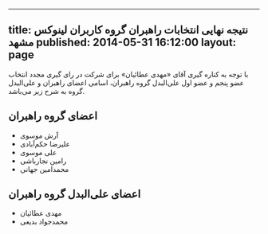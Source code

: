 ----------
title: نتیجه نهایی انتخابات راهبران گروه کاربران لینوکس مشهد
published: 2014-05-31 16:12:00
layout: page
----------
با توجه به کناره گیری آقای «مهدی عطائیان» برای شرکت در رای گیری مجدد انتخاب عضو پنجم و عضو اول علی‌البدل گروه راهبران، اسامی اعضای راهبران و علی‌البدل گروه به شرح زیر می‌باشد.

<!--more-->

## اعضای گروه راهبران

* آرش موسوی
* علیرضا حکم‌آبادی
* علی موسوی
* رامین نجارباشی
* محمدامین جهانی

## اعضای علی‌البدل گروه راهبران

* مهدی عطائیان
* محمدجواد بدیعی
